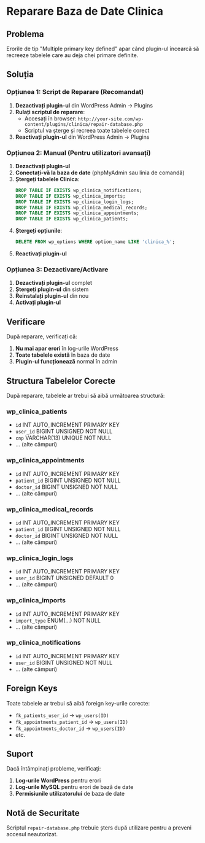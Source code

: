 # Reparare Baza de Date Clinica

## Problema
Erorile de tip "Multiple primary key defined" apar când plugin-ul încearcă să recreeze tabelele care au deja chei primare definite.

## Soluția

### Opțiunea 1: Script de Reparare (Recomandat)

1. **Dezactivați plugin-ul** din WordPress Admin → Plugins
2. **Rulați scriptul de reparare**:
   - Accesați în browser: `http://your-site.com/wp-content/plugins/clinica/repair-database.php`
   - Scriptul va șterge și recreea toate tabelele corect
3. **Reactivați plugin-ul** din WordPress Admin → Plugins

### Opțiunea 2: Manual (Pentru utilizatori avansați)

1. **Dezactivați plugin-ul**
2. **Conectați-vă la baza de date** (phpMyAdmin sau linia de comandă)
3. **Ștergeți tabelele Clinica**:
   ```sql
   DROP TABLE IF EXISTS wp_clinica_notifications;
   DROP TABLE IF EXISTS wp_clinica_imports;
   DROP TABLE IF EXISTS wp_clinica_login_logs;
   DROP TABLE IF EXISTS wp_clinica_medical_records;
   DROP TABLE IF EXISTS wp_clinica_appointments;
   DROP TABLE IF EXISTS wp_clinica_patients;
   ```
4. **Ștergeți opțiunile**:
   ```sql
   DELETE FROM wp_options WHERE option_name LIKE 'clinica_%';
   ```
5. **Reactivați plugin-ul**

### Opțiunea 3: Dezactivare/Activare

1. **Dezactivați plugin-ul** complet
2. **Ștergeți plugin-ul** din sistem
3. **Reinstalați plugin-ul** din nou
4. **Activați plugin-ul**

## Verificare

După reparare, verificați că:

1. **Nu mai apar erori** în log-urile WordPress
2. **Toate tabelele există** în baza de date
3. **Plugin-ul funcționează** normal în admin

## Structura Tabelelor Corecte

După reparare, tabelele ar trebui să aibă următoarea structură:

### wp_clinica_patients
- `id` INT AUTO_INCREMENT PRIMARY KEY
- `user_id` BIGINT UNSIGNED NOT NULL
- `cnp` VARCHAR(13) UNIQUE NOT NULL
- ... (alte câmpuri)

### wp_clinica_appointments
- `id` INT AUTO_INCREMENT PRIMARY KEY
- `patient_id` BIGINT UNSIGNED NOT NULL
- `doctor_id` BIGINT UNSIGNED NOT NULL
- ... (alte câmpuri)

### wp_clinica_medical_records
- `id` INT AUTO_INCREMENT PRIMARY KEY
- `patient_id` BIGINT UNSIGNED NOT NULL
- `doctor_id` BIGINT UNSIGNED NOT NULL
- ... (alte câmpuri)

### wp_clinica_login_logs
- `id` INT AUTO_INCREMENT PRIMARY KEY
- `user_id` BIGINT UNSIGNED DEFAULT 0
- ... (alte câmpuri)

### wp_clinica_imports
- `id` INT AUTO_INCREMENT PRIMARY KEY
- `import_type` ENUM(...) NOT NULL
- ... (alte câmpuri)

### wp_clinica_notifications
- `id` INT AUTO_INCREMENT PRIMARY KEY
- `user_id` BIGINT UNSIGNED NOT NULL
- ... (alte câmpuri)

## Foreign Keys

Toate tabelele ar trebui să aibă foreign key-urile corecte:

- `fk_patients_user_id` → `wp_users(ID)`
- `fk_appointments_patient_id` → `wp_users(ID)`
- `fk_appointments_doctor_id` → `wp_users(ID)`
- etc.

## Suport

Dacă întâmpinați probleme, verificați:

1. **Log-urile WordPress** pentru erori
2. **Log-urile MySQL** pentru erori de bază de date
3. **Permisiunile utilizatorului** de baza de date

## Notă de Securitate

Scriptul `repair-database.php` trebuie șters după utilizare pentru a preveni accesul neautorizat. 